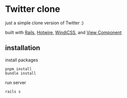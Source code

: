 # Twitter clone

just a simple clone version of Twitter :)

built with [Rails](https://rubyonrails.org/), [Hotwire](https://hotwire.dev/), [WindiCSS](https://windicss.org/), and [View Component](https://viewcomponent.org)

## installation

install packages

```
pnpm install
bundle install
```

run server
```
rails s
```
